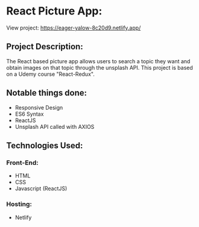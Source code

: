 # React Picture App:
View project: https://eager-yalow-8c20d9.netlify.app/

## Project Description:
The React based picture app allows users to search a topic they want and obtain images on that topic through the unsplash API. This project is based on a Udemy course "React-Redux".

## Notable things done:
- Responsive Design
- ES6 Syntax
- ReactJS
- Unsplash API called with AXIOS


## Technologies Used:
### Front-End:
- HTML
- CSS
- Javascript (ReactJS)
### Hosting:
- Netlify
